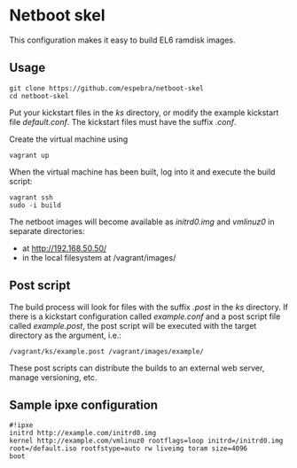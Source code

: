 Netboot skel
============

This configuration makes it easy to build EL6 ramdisk images.

Usage
-----

    git clone https://github.com/espebra/netboot-skel
    cd netboot-skel

Put your kickstart files in the *ks* directory, or modify the example kickstart file *default.conf*. The kickstart files must have the suffix *.conf*.

Create the virtual machine using

    vagrant up

When the virtual machine has been built, log into it and execute the build script:

    vagrant ssh
    sudo -i build

The netboot images will become available as *initrd0.img* and *vmlinuz0* in separate directories:

* at http://192.168.50.50/
* in the local filesystem at /vagrant/images/

Post script
-----------

The build process will look for files with the suffix *.post* in the *ks* directory. If there is a kickstart configuration called *example.conf* and a post script file called *example.post*, the post script will be executed with the target directory as the argument, i.e.:

    /vagrant/ks/example.post /vagrant/images/example/

These post scripts can distribute the builds to an external web server, manage versioning, etc.

Sample ipxe configuration
-------------------------

    #!ipxe
    initrd http://example.com/initrd0.img
    kernel http://example.com/vmlinuz0 rootflags=loop initrd=/initrd0.img root=/default.iso rootfstype=auto rw liveimg toram size=4096
    boot


